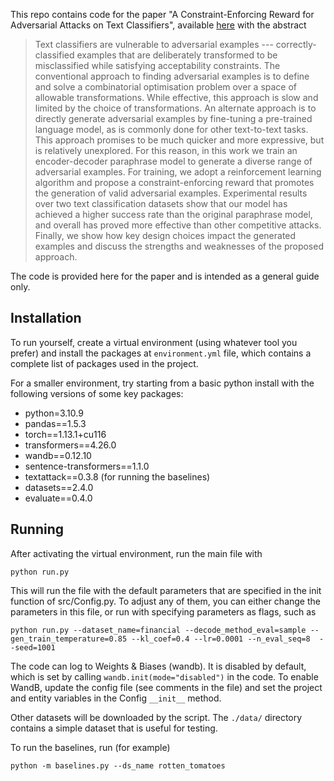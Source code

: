 

This repo contains code for the paper "A Constraint-Enforcing Reward for Adversarial Attacks on Text Classifiers", available [here](https://arxiv.org/abs/2405.11904) with the abstract

> Text classifiers are vulnerable to adversarial examples --- correctly-classified examples that are deliberately transformed to be misclassified while satisfying acceptability constraints. The conventional approach to finding adversarial examples is to define and solve a combinatorial optimisation problem over a space of allowable transformations. While effective, this approach is slow and limited by the choice of transformations. An alternate approach is to directly generate adversarial examples by fine-tuning a pre-trained language model, as is commonly done for other text-to-text tasks. This approach promises to be much quicker and more expressive, but is relatively unexplored. For this reason, in this work we train an encoder-decoder paraphrase model to generate a diverse range of adversarial examples. For training, we adopt a reinforcement learning algorithm and propose a constraint-enforcing reward that promotes the generation of valid adversarial examples. Experimental results over two text classification datasets show that our model has achieved a higher success rate than the original paraphrase model, and overall has proved more effective than other competitive attacks. Finally, we show how key design choices impact the generated examples and discuss the strengths and weaknesses of the proposed approach.

The code is provided here for the paper and is intended as a general guide only. 

## Installation 

To run yourself, create a virtual environment (using whatever tool you prefer) and install the packages at `environment.yml` file, which contains a complete list of packages used in the project. 

For a smaller environment, try starting from a basic python install with the following versions of some key packages:
* python=3.10.9
* pandas==1.5.3
* torch==1.13.1+cu116
* transformers==4.26.0
* wandb==0.12.10
* sentence-transformers==1.1.0
* textattack==0.3.8  (for running the baselines)
* datasets==2.4.0
* evaluate==0.4.0



## Running 
After activating the virtual environment, run the main file with

```
python run.py
```

This will run the file with the default parameters that are specified in the init function of src/Config.py. To adjust any of them, you can either change the parameters in this file, or run with specifying parameters as flags, such as 
```
python run.py --dataset_name=financial --decode_method_eval=sample --gen_train_temperature=0.85 --kl_coef=0.4 --lr=0.0001 --n_eval_seq=8  --seed=1001
```

The code can log to Weights & Biases (wandb). It is disabled by default, which is set by calling `wandb.init(mode="disabled")` in the code. To enable WandB, update the config file (see comments in the file) and set the project and entity variables in the Config `__init__` method. 

Other datasets will be downloaded by the script.  The `./data/` directory contains a simple dataset that is useful for testing. 


To run the baselines, run (for example)
```
python -m baselines.py --ds_name rotten_tomatoes 
```

